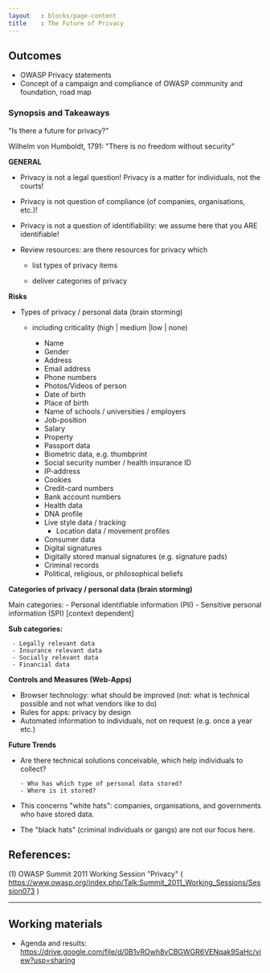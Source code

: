 ```yaml
---
layout   : blocks/page-content
title    : The Future of Privacy
---
```


## Outcomes

- OWASP Privacy statements
- Concept of a campaign and compliance of OWASP community and foundation, road map

### Synopsis and Takeaways

"Is there a future for privacy?"

Wilhelm von Humboldt, 1791: "There is no freedom without security"

**GENERAL**

- Privacy is not a legal question! Privacy is a matter for individuals, not the courts!

- Privacy is not question of compliance (of companies, organisations, etc.)!

- Privacy is not a question of identifiability: we assume here that you ARE identifiable!

- Review resources: are there resources for privacy which

	- list types of privacy items

	- deliver categories of privacy

**Risks**

- Types of privacy / personal data (brain storming)

  - including criticality (high | medium |low | none)

	- Name
	- Gender
	- Address
	- Email address
	- Phone numbers
	- Photos/Videos of person
	- Date of birth
	- Place of birth
	- Name of schools / universities / employers
	- Job-position
	- Salary
	- Property
	- Passport data
	- Biometric data, e.g. thumbprint
	- Social security number / health insurance ID
	- IP-address
	- Cookies
	- Credit-card numbers
	- Bank account numbers
	- Health data
	- DNA profile
	- Live style data / tracking
        - Location data / movement profiles
	- Consumer data
	- Digital signatures
	- Digitally stored manual signatures (e.g. signature pads)
	- Criminal records
	- Political, religious, or philosophical beliefs

**Categories of privacy / personal data (brain storming)**

   Main categories:
     - Personal identifiable information (PII)
     - Sensitive personal information (SPI) [context dependent]

  **Sub categories:**

     - Legally relevant data
     - Insurance relevant data
     - Socially relevant data
     - Financial data

**Controls and Measures (Web-Apps)**

- Browser technology: what should be improved (not: what is technical possible and not what vendors like to do)
- Rules for apps: privacy by design
- Automated information to individuals, not on request (e.g. once a year etc.)

**Future Trends**

- Are there technical solutions conceivable, which help individuals to collect?

      - Who has which type of personal data stored?
      - Where is it stored?

- This concerns "white hats": companies, organisations, and governments who have stored data.

- The "black hats" (criminal individuals or gangs) are not our focus here.


## References:

(1) OWASP Summit 2011 Working Session "Privacy" ( https://www.owasp.org/index.php/Talk:Summit_2011_Working_Sessions/Session073 )

---

## Working materials

- Agenda and results: https://drive.google.com/file/d/0B1vROwh8vCBGWGR6VENqak9SaHc/view?usp=sharing
